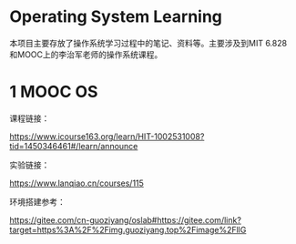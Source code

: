 # Operating System Learning

本项目主要存放了操作系统学习过程中的笔记、资料等。主要涉及到MIT 6.828 和MOOC上的李治军老师的操作系统课程。

# 1 MOOC OS

课程链接：

https://www.icourse163.org/learn/HIT-1002531008?tid=1450346461#/learn/announce



实验链接：

https://www.lanqiao.cn/courses/115

环境搭建参考：

https://gitee.com/cn-guoziyang/oslab#https://gitee.com/link?target=https%3A%2F%2Fimg.guoziyang.top%2Fimage%2FllG




